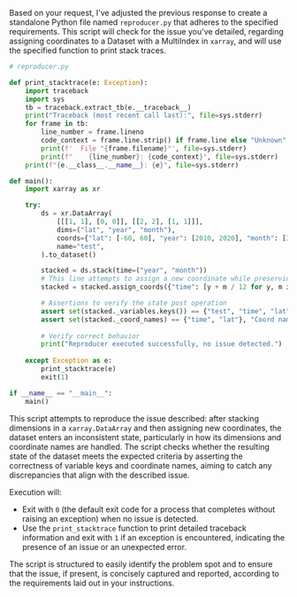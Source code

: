 Based on your request, I've adjusted the previous response to create a standalone Python file named `reproducer.py` that adheres to the specified requirements. This script will check for the issue you've detailed, regarding assigning coordinates to a Dataset with a MultiIndex in `xarray`, and will use the specified function to print stack traces. 

```python
# reproducer.py

def print_stacktrace(e: Exception):
    import traceback
    import sys
    tb = traceback.extract_tb(e.__traceback__)
    print("Traceback (most recent call last):", file=sys.stderr)
    for frame in tb:
        line_number = frame.lineno
        code_context = frame.line.strip() if frame.line else "Unknown"
        print(f'  File "{frame.filename}"', file=sys.stderr)
        print(f"    {line_number}: {code_context}", file=sys.stderr)
    print(f"{e.__class__.__name__}: {e}", file=sys.stderr)

def main():
    import xarray as xr

    try:
        ds = xr.DataArray(
            [[[1, 1], [0, 0]], [[2, 2], [1, 1]]],
            dims=("lat", "year", "month"),
            coords={"lat": [-60, 60], "year": [2010, 2020], "month": [3, 6]},
            name="test",
        ).to_dataset()

        stacked = ds.stack(time=("year", "month"))
        # This line attempts to assign a new coordinate while preserving the MultiIndex, which is expected to trigger the issue if present
        stacked = stacked.assign_coords({"time": [y + m / 12 for y, m in stacked["time"].values]})

        # Assertions to verify the state post operation
        assert set(stacked._variables.keys()) == {"test", "time", "lat"}, "Variable keys mismatch"
        assert set(stacked._coord_names) == {"time", "lat"}, "Coord names mismatch"
        
        # Verify correct behavior
        print("Reproducer executed successfully, no issue detected.")
    
    except Exception as e:
        print_stacktrace(e)
        exit(1)

if __name__ == "__main__":
    main()
```

This script attempts to reproduce the issue described: after stacking dimensions in a `xarray.DataArray` and then assigning new coordinates, the dataset enters an inconsistent state, particularly in how its dimensions and coordinate names are handled. The script checks whether the resulting state of the dataset meets the expected criteria by asserting the correctness of variable keys and coordinate names, aiming to catch any discrepancies that align with the described issue. 

Execution will:
- Exit with `0` (the default exit code for a process that completes without raising an exception) when no issue is detected.
- Use the `print_stacktrace` function to print detailed traceback information and exit with `1` if an exception is encountered, indicating the presence of an issue or an unexpected error.

The script is structured to easily identify the problem spot and to ensure that the issue, if present, is concisely captured and reported, according to the requirements laid out in your instructions.